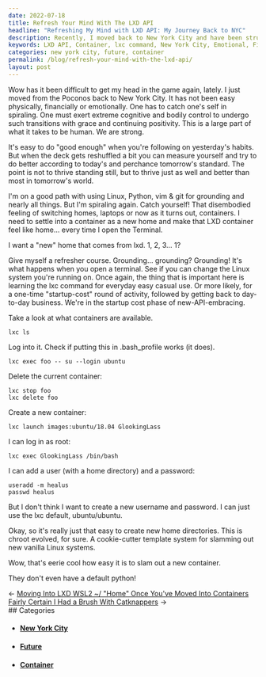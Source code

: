 ```yaml
---
date: 2022-07-18
title: Refresh Your Mind With The LXD API
headline: "Refreshing My Mind with LXD API: My Journey Back to NYC"
description: Recently, I moved back to New York City and have been struggling both emotionally and financially. To thrive in tomorrow's world, I'm learning the LXD API to create containers and refresh my mind. With the lxc command, I can easily create a new container, even adding a user and password if I want. I'm amazed at how quickly I can create a container, and can't wait to see what the future holds.
keywords: LXD API, Container, lxc command, New York City, Emotional, Financial, Thrive, Tomorrow's World, User, Password, Create, Easily, Future
categories: new york city, future, container
permalink: /blog/refresh-your-mind-with-the-lxd-api/
layout: post
---
```



Wow has it been difficult to get my head in the game again, lately. I just
moved from the Poconos back to New York City. It has not been easy physically,
financially or emotionally. One has to catch one's self in spiraling. One must
exert extreme cognitive and bodily control to undergo such transitions with
grace and continuing positivity. This is a large part of what it takes to be
human. We are strong.

It's easy to do "good enough" when you're following on yesterday's habits. But
when the deck gets reshuffled a bit you can measure yourself and try to do
better according to today's and perchance tomorrow's standard. The point is not
to thrive standing still, but to thrive just as well and better than most in
tomorrow's world.

I'm on a good path with using Linux, Python, vim & git for grounding and nearly
all things. But I'm spiraling again. Catch yourself! That disembodied feeling
of switching homes, laptops or now as it turns out, containers. I need to
settle into a container as a new home and make that LXD container feel like
home... every time I open the Terminal.

I want a "new" home that comes from lxd. 1, 2, 3... 1?

Give myself a refresher course. Grounding... grounding? Grounding! It's what
happens when you open a terminal. See if you can change the Linux system you're
running on. Once again, the thing that is important here is learning the lxc
command for everyday easy casual use. Or more likely, for a one-time
"startup-cost" round of activity, followed by getting back to day-to-day
business. We're in the startup cost phase of new-API-embracing.

Take a look at what containers are available.

    lxc ls

Log into it. Check if putting this in .bash_profile works (it does).

    lxc exec foo -- su --login ubuntu

Delete the current container:

    lxc stop foo
    lxc delete foo

Create a new container:

    lxc launch images:ubuntu/18.04 GlookingLass

I can log in as root:

    lxc exec GlookingLass /bin/bash

I can add a user (with a home directory) and a password:

    useradd -m healus
    passwd healus

But I don't think I want to create a new username and password. I can just use
the lxc default, ubuntu/ubuntu.

Okay, so it's really just that easy to create new home directories. This is
chroot evolved, for sure. A cookie-cutter template system for slamming out new
vanilla Linux systems.

Wow, that's eerie cool how easy it is to slam out a new container.

They don't even have a default python!


<div class="post-nav"><div class="post-nav-prev"><span class="arrow">&larr;&nbsp;</span><a href="/blog/moving-into-lxd-wsl2-home-once-you-ve-moved-into-containers">Moving Into LXD WSL2 ~/ "Home" Once You've Moved Into Containers</a></div><div class="post-nav-next"><a href="/blog/fairly-certain-i-had-a-brush-with-catknappers">Fairly Certain I Had a Brush With Catknappers</a><span class="arrow">&nbsp;&rarr;</span></div></div>
## Categories

<ul>
<li><h4><a href='/new-york-city/'>New York City</a></h4></li>
<li><h4><a href='/future/'>Future</a></h4></li>
<li><h4><a href='/container/'>Container</a></h4></li></ul>